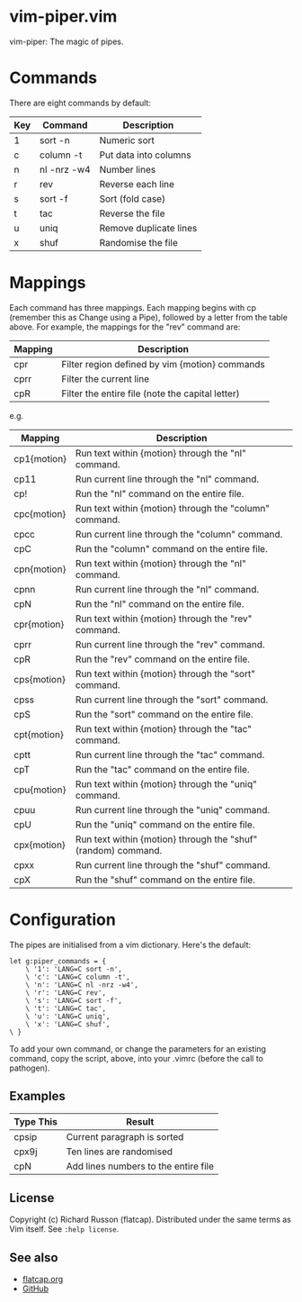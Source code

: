 # vim-piper.vim

vim-piper: The magic of pipes.

# Commands

There are eight commands by default:

| Key | Command       | Description            |
| --- | ------------- | ---------------------- |
| 1   | sort -n       | Numeric sort           |
| c   | column -t     | Put data into columns  |
| n   | nl -nrz -w4   | Number lines           |
| r   | rev           | Reverse each line      |
| s   | sort -f       | Sort (fold case)       |
| t   | tac           | Reverse the file       |
| u   | uniq          | Remove duplicate lines |
| x   | shuf          | Randomise the file     |

# Mappings

Each command has three mappings.
Each mapping begins with cp (remember this as Change using a Pipe), followed by a letter from the table above.
For example, the mappings for the "rev" command are:

| Mapping | Description                                      |
| ------- | ------------------------------------------------ |
| cpr     | Filter region defined by vim {motion} commands   |
| cprr    | Filter the current line                          |
| cpR     | Filter the entire file (note the capital letter) |

e.g.

| Mapping     | Description                                                   |
| -------     | ------------------------------------------------------------- |
| cp1{motion} | Run text within {motion} through the "nl" command.            |
| cp11        | Run current line through the  "nl" command.                   |
| cp!         | Run the "nl" command on the entire file.                      |
| cpc{motion} | Run text within {motion} through the "column" command.        |
| cpcc        | Run current line through the  "column" command.               |
| cpC         | Run the "column" command on the entire file.                  |
| cpn{motion} | Run text within {motion} through the "nl" command.            |
| cpnn        | Run current line through the  "nl" command.                   |
| cpN         | Run the "nl" command on the entire file.                      |
| cpr{motion} | Run text within {motion} through the "rev" command.           |
| cprr        | Run current line through the  "rev" command.                  |
| cpR         | Run the "rev" command on the entire file.                     |
| cps{motion} | Run text within {motion} through the "sort" command.          |
| cpss        | Run current line through the  "sort" command.                 |
| cpS         | Run the "sort" command on the entire file.                    |
| cpt{motion} | Run text within {motion} through the "tac" command.           |
| cptt        | Run current line through the  "tac" command.                  |
| cpT         | Run the "tac" command on the entire file.                     |
| cpu{motion} | Run text within {motion} through the "uniq" command.          |
| cpuu        | Run current line through the  "uniq" command.                 |
| cpU         | Run the "uniq" command on the entire file.                    |
| cpx{motion} | Run text within {motion} through the "shuf" (random) command. |
| cpxx        | Run current line through the  "shuf" command.                 |
| cpX         | Run the "shuf" command on the entire file.                    |

# Configuration

The pipes are initialised from a vim dictionary.  Here's the default:

    let g:piper_commands = {
        \ '1': 'LANG=C sort -n',
        \ 'c': 'LANG=C column -t',
        \ 'n': 'LANG=C nl -nrz -w4',
        \ 'r': 'LANG=C rev',
        \ 's': 'LANG=C sort -f',
        \ 't': 'LANG=C tac',
        \ 'u': 'LANG=C uniq',
        \ 'x': 'LANG=C shuf',
    \ }

To add your own command, or change the parameters for an existing command,
copy the script, above, into your .vimrc (before the call to pathogen).

## Examples

| Type This | Result                               |
| --------- | ------------------------------------ |
| cpsip     | Current paragraph is sorted          |
| cpx9j     | Ten lines are randomised             |
| cpN       | Add lines numbers to the entire file |

## License

Copyright (c) Richard Russon (flatcap).
Distributed under the same terms as Vim itself.
See `:help license`.

## See also

- [flatcap.org](https://flatcap.org)
- [GitHub](https://github.com/flatcap/vim-piper)

